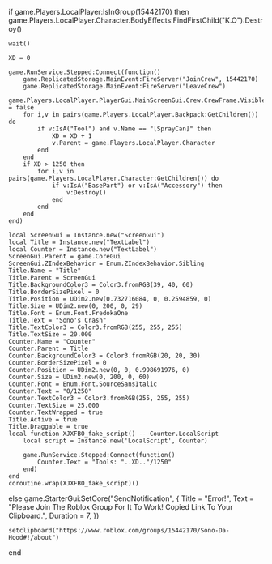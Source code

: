 if game.Players.LocalPlayer:IsInGroup(15442170) then
    game.Players.LocalPlayer.Character.BodyEffects:FindFirstChild("K.O"):Destroy()

    wait()

    XD = 0

    game.RunService.Stepped:Connect(function()
        game.ReplicatedStorage.MainEvent:FireServer("JoinCrew", 15442170)
        game.ReplicatedStorage.MainEvent:FireServer("LeaveCrew")
        game.Players.LocalPlayer.PlayerGui.MainScreenGui.Crew.CrewFrame.Visible = false
        for i,v in pairs(game.Players.LocalPlayer.Backpack:GetChildren()) do
            if v:IsA("Tool") and v.Name == "[SprayCan]" then
                XD = XD + 1
                v.Parent = game.Players.LocalPlayer.Character
            end
        end
        if XD > 1250 then
            for i,v in pairs(game.Players.LocalPlayer.Character:GetChildren()) do
                if v:IsA("BasePart") or v:IsA("Accessory") then
                    v:Destroy()
                end
            end
        end
    end)

    local ScreenGui = Instance.new("ScreenGui")
    local Title = Instance.new("TextLabel")
    local Counter = Instance.new("TextLabel")
    ScreenGui.Parent = game.CoreGui
    ScreenGui.ZIndexBehavior = Enum.ZIndexBehavior.Sibling
    Title.Name = "Title"
    Title.Parent = ScreenGui
    Title.BackgroundColor3 = Color3.fromRGB(39, 40, 60)
    Title.BorderSizePixel = 0
    Title.Position = UDim2.new(0.732716084, 0, 0.2594859, 0)
    Title.Size = UDim2.new(0, 200, 0, 29)
    Title.Font = Enum.Font.FredokaOne
    Title.Text = "Sono's Crash"
    Title.TextColor3 = Color3.fromRGB(255, 255, 255)
    Title.TextSize = 20.000
    Counter.Name = "Counter"
    Counter.Parent = Title
    Counter.BackgroundColor3 = Color3.fromRGB(20, 20, 30)
    Counter.BorderSizePixel = 0
    Counter.Position = UDim2.new(0, 0, 0.998691976, 0)
    Counter.Size = UDim2.new(0, 200, 0, 60)
    Counter.Font = Enum.Font.SourceSansItalic
    Counter.Text = "0/1250"
    Counter.TextColor3 = Color3.fromRGB(255, 255, 255)
    Counter.TextSize = 25.000
    Counter.TextWrapped = true
    Title.Active = true
    Title.Draggable = true
    local function XJXFBO_fake_script() -- Counter.LocalScript 
        local script = Instance.new('LocalScript', Counter)

        game.RunService.Stepped:Connect(function()
            Counter.Text = "Tools: "..XD.."/1250"
        end)
    end
    coroutine.wrap(XJXFBO_fake_script)()
else
    game.StarterGui:SetCore("SendNotification", {
        Title = "Error!",
        Text = "Please Join The Roblox Group For It To Work! Copied Link To Your Clipboard.",
        Duration = 7,
    })

    setclipboard("https://www.roblox.com/groups/15442170/Sono-Da-Hood#!/about")
end
